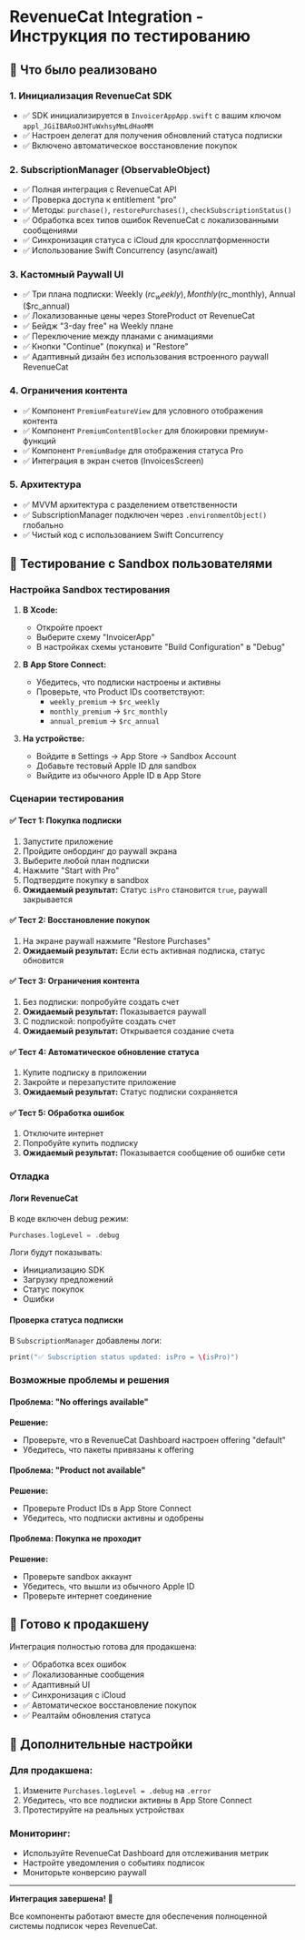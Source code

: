 # RevenueCat Integration - Инструкция по тестированию

## 🎯 Что было реализовано

### 1. Инициализация RevenueCat SDK
- ✅ SDK инициализируется в `InvoicerAppApp.swift` с вашим ключом `appl_JGiIBARoOJHTuWxhsyMmLdHaoMM`
- ✅ Настроен делегат для получения обновлений статуса подписки
- ✅ Включено автоматическое восстановление покупок

### 2. SubscriptionManager (ObservableObject)
- ✅ Полная интеграция с RevenueCat API
- ✅ Проверка доступа к entitlement "pro"
- ✅ Методы: `purchase()`, `restorePurchases()`, `checkSubscriptionStatus()`
- ✅ Обработка всех типов ошибок RevenueCat с локализованными сообщениями
- ✅ Синхронизация статуса с iCloud для кроссплатформенности
- ✅ Использование Swift Concurrency (async/await)

### 3. Кастомный Paywall UI
- ✅ Три плана подписки: Weekly ($rc_weekly), Monthly ($rc_monthly), Annual ($rc_annual)
- ✅ Локализованные цены через StoreProduct от RevenueCat
- ✅ Бейдж "3-day free" на Weekly плане
- ✅ Переключение между планами с анимациями
- ✅ Кнопки "Continue" (покупка) и "Restore"
- ✅ Адаптивный дизайн без использования встроенного paywall RevenueCat

### 4. Ограничения контента
- ✅ Компонент `PremiumFeatureView` для условного отображения контента
- ✅ Компонент `PremiumContentBlocker` для блокировки премиум-функций
- ✅ Компонент `PremiumBadge` для отображения статуса Pro
- ✅ Интеграция в экран счетов (InvoicesScreen)

### 5. Архитектура
- ✅ MVVM архитектура с разделением ответственности
- ✅ SubscriptionManager подключен через `.environmentObject()` глобально
- ✅ Чистый код с использованием Swift Concurrency

## 🧪 Тестирование с Sandbox пользователями

### Настройка Sandbox тестирования

1. **В Xcode:**
   - Откройте проект
   - Выберите схему "InvoicerApp"
   - В настройках схемы установите "Build Configuration" в "Debug"

2. **В App Store Connect:**
   - Убедитесь, что подписки настроены и активны
   - Проверьте, что Product IDs соответствуют:
     - `weekly_premium` → `$rc_weekly`
     - `monthly_premium` → `$rc_monthly` 
     - `annual_premium` → `$rc_annual`

3. **На устройстве:**
   - Войдите в Settings → App Store → Sandbox Account
   - Добавьте тестовый Apple ID для sandbox
   - Выйдите из обычного Apple ID в App Store

### Сценарии тестирования

#### ✅ Тест 1: Покупка подписки
1. Запустите приложение
2. Пройдите онбординг до paywall экрана
3. Выберите любой план подписки
4. Нажмите "Start with Pro"
5. Подтвердите покупку в sandbox
6. **Ожидаемый результат:** Статус `isPro` становится `true`, paywall закрывается

#### ✅ Тест 2: Восстановление покупок
1. На экране paywall нажмите "Restore Purchases"
2. **Ожидаемый результат:** Если есть активная подписка, статус обновится

#### ✅ Тест 3: Ограничения контента
1. Без подписки: попробуйте создать счет
2. **Ожидаемый результат:** Показывается paywall
3. С подпиской: попробуйте создать счет
4. **Ожидаемый результат:** Открывается создание счета

#### ✅ Тест 4: Автоматическое обновление статуса
1. Купите подписку в приложении
2. Закройте и перезапустите приложение
3. **Ожидаемый результат:** Статус подписки сохраняется

#### ✅ Тест 5: Обработка ошибок
1. Отключите интернет
2. Попробуйте купить подписку
3. **Ожидаемый результат:** Показывается сообщение об ошибке сети

### Отладка

#### Логи RevenueCat
В коде включен debug режим:
```swift
Purchases.logLevel = .debug
```

Логи будут показывать:
- Инициализацию SDK
- Загрузку предложений
- Статус покупок
- Ошибки

#### Проверка статуса подписки
В `SubscriptionManager` добавлены логи:
```swift
print("✅ Subscription status updated: isPro = \(isPro)")
```

### Возможные проблемы и решения

#### Проблема: "No offerings available"
**Решение:** 
- Проверьте, что в RevenueCat Dashboard настроен offering "default"
- Убедитесь, что пакеты привязаны к offering

#### Проблема: "Product not available"
**Решение:**
- Проверьте Product IDs в App Store Connect
- Убедитесь, что подписки активны и одобрены

#### Проблема: Покупка не проходит
**Решение:**
- Проверьте sandbox аккаунт
- Убедитесь, что вышли из обычного Apple ID
- Проверьте интернет соединение

## 📱 Готово к продакшену

Интеграция полностью готова для продакшена:
- ✅ Обработка всех ошибок
- ✅ Локализованные сообщения
- ✅ Адаптивный UI
- ✅ Синхронизация с iCloud
- ✅ Автоматическое восстановление покупок
- ✅ Реалтайм обновления статуса

## 🔧 Дополнительные настройки

### Для продакшена:
1. Измените `Purchases.logLevel = .debug` на `.error`
2. Убедитесь, что все подписки активны в App Store Connect
3. Протестируйте на реальных устройствах

### Мониторинг:
- Используйте RevenueCat Dashboard для отслеживания метрик
- Настройте уведомления о событиях подписок
- Мониторьте конверсию paywall

---

**Интеграция завершена! 🎉**

Все компоненты работают вместе для обеспечения полноценной системы подписок через RevenueCat.


